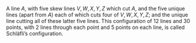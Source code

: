 A line $A$, with five skew lines $V, W, X, Y, Z$ which cut $A$, and the
five unique lines (apart from $A$) each of which cuts four of
$V, W, X, Y, Z$; and the unique line cutting all of these latter five
lines. This configuration of 12 lines and 30 points, with 2 lines
through each point and 5 points on each line, is called Schläfli’s
configuration.
